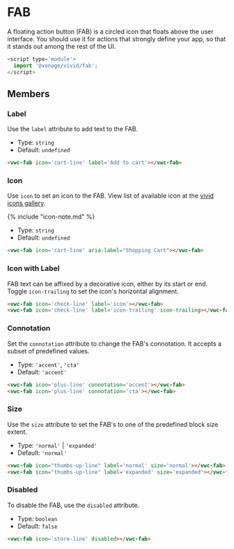 # FAB

A floating action button (FAB) is a circled icon that floats above the user interface. You should use it for actions that strongly define your app, so that it stands out among the rest of the UI.

```js
<script type='module'>
  import '@vonage/vivid/fab';
</script>
```

## Members

### Label

Use the `label` attribute to add text to the FAB.

- Type: `string`
- Default: `undefined`

```html preview
<vwc-fab icon='cart-line' label='Add to cart'></vwc-fab>
```

### Icon

Use `icon` to set an icon to the FAB.
View list of available icon at the [vivid icons gallery](https://icons.vivid.vonage.com).

{% include "icon-note.md" %}

- Type: `string`
- Default: `undefined`

```html preview
<vwc-fab icon='cart-line' aria-label="Shopping Cart"></vwc-fab>
```

### Icon with Label

FAB text can be affixed by a decorative icon, either by its start or end.
Toggle `icon-trailing` to set the icon's horizontal alignment.

```html preview
<vwc-fab icon='check-line' label='icon'></vwc-fab>
<vwc-fab icon='check-line' label='icon-trailing' icon-trailing></vwc-fab>
```

### Connotation

Set the `connotation` attribute to change the FAB's connotation.
It accepts a subset of predefined values.

- Type: `'accent'`, `'cta'`
- Default: `'accent'`

```html preview
<vwc-fab icon='plus-line' connotation='accent'></vwc-fab>
<vwc-fab icon='plus-line' connotation='cta'></vwc-fab>
```

### Size

Use the `size` attribute to set the FAB's to one of the predefined block size extent.

- Type: `'normal'` | `'expanded'`
- Default: `'normal'`

```html preview
<vwc-fab icon="thumbs-up-line" label='normal' size='normal'></vwc-fab>
<vwc-fab icon="thumbs-up-line" label='expanded' size='expanded'></vwc-fab>
```

### Disabled

To disable the FAB, use the `disabled` attribute.

- Type: `boolean`
- Default: `false`

```html preview
<vwc-fab icon='store-line' disabled></vwc-fab>
```

